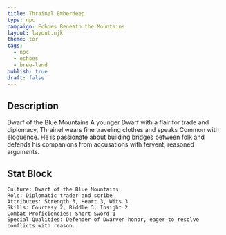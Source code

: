 ```yaml
---
title: Thrainel Emberdeep
type: npc
campaign: Echoes Beneath the Mountains
layout: layout.njk
theme: tor
tags:
  - npc
  - echoes
  - bree-land
publish: true
draft: false
---
```


## Description
Dwarf of the Blue Mountains
A younger Dwarf with a flair for trade and diplomacy, Thrainel wears fine traveling clothes and speaks Common with eloquence. He is passionate about building bridges between folk and defends his companions from accusations with fervent, reasoned arguments.

## Stat Block

```
Culture: Dwarf of the Blue Mountains
Role: Diplomatic trader and scribe
Attributes: Strength 3, Heart 3, Wits 3
Skills: Courtesy 2, Riddle 3, Insight 2
Combat Proficiencies: Short Sword 1
Special Qualities: Defender of Dwarven honor, eager to resolve conflicts with reason.
```
